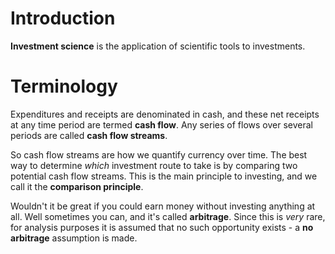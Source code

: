 # Introduction
**Investment science** is the application of scientific tools to investments.

# Terminology
Expenditures and receipts are denominated in cash, and these net receipts at any
time period are termed **cash flow**.  Any series of flows over several periods
are called **cash flow streams**.  

So cash flow streams are how we quantify currency over time. The best way to
determine _which_ investment route to take is by comparing two potential cash
flow streams.  This is the main principle to investing, and we call it the
**comparison principle**.

Wouldn't it be great if you could earn money without investing anything at all.
Well sometimes you can, and it's called **arbitrage**.  Since this is _very_
rare, for analysis purposes it is assumed that no such opportunity exists - a
**no arbitrage** assumption is made.
